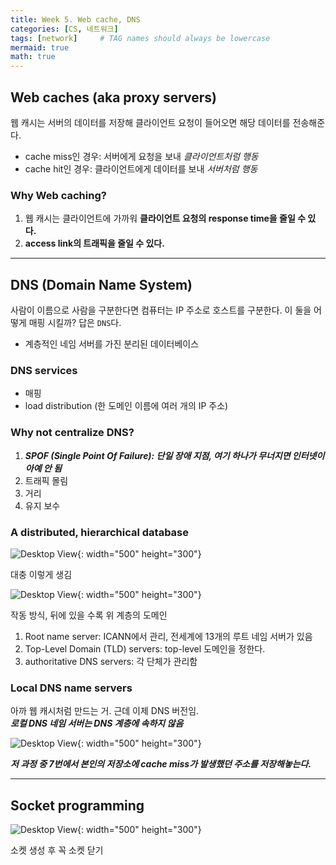 ```yaml
---
title: Week 5. Web cache, DNS
categories: [CS, 네트워크]
tags: [network]     # TAG names should always be lowercase
mermaid: true
math: true
---
```


## Web caches (aka proxy servers)
웹 캐시는 서버의 데이터를 저장해 클라이언트 요청이 들어오면 해당 데이터를 전송해준다.

- cache miss인 경우: 서버에게 요청을 보내 *클라이언트처럼 행동*
- cache hit인 경우: 클라이언트에게 데이터를 보내 *서버처럼 행동*

### Why Web caching?
1. 웹 캐시는 클라이언트에 가까워 **클라이언트 요청의 response time을 줄일 수 있다.**
2. **access link의 트래픽을 줄일 수 있다.**

---

## DNS (Domain Name System)
사람이 이름으로 사람을 구분한다면 컴퓨터는 IP 주소로 호스트를 구분한다. 이 둘을 어떻게 매핑 시킬까? 답은 `DNS`다.

- 계층적인 네임 서버를 가진 분리된 데이터베이스

### DNS services
- 매핑
- load distribution (한 도메인 이름에 여러 개의 IP 주소)

### Why not centralize DNS?
1. ***SPOF (Single Point Of Failure): 단일 장애 지점, 여기 하나가 무너지면 인터넷이 아예 안 됨***
2. 트래픽 몰림
3. 거리
4. 유지 보수

### A distributed, hierarchical database
![Desktop View](https://blog.kakaocdn.net/dn/kStTn/btrziDSrenl/6ecgSul9d9zRYexUERml7k/img.png){: width="500" height="300"}

대충 이렇게 생김

![Desktop View](https://blogs.manageengine.com/wp-content/uploads/2022/10/Screenshot-2022-10-17-at-5.27.27-PM.png){: width="500" height="300"}

작동 방식, 뒤에 있을 수록 위 계층의 도메인

1. Root name server: ICANN에서 관리, 전세계에 13개의 루트 네임 서버가 있음
2. Top-Level Domain (TLD) servers: top-level 도메인을 정한다.
3. authoritative DNS servers: 각 단체가 관리함

### Local DNS name servers
아까 웹 캐시처럼 만드는 거. 근데 이제 DNS 버전임.  
***로컬 DNS 네임 서버는 DNS 계층에 속하지 않음***

![Desktop View](https://blog.kakaocdn.net/dn/vUoqQ/btsace1ztyz/JYOnYu1C9iklkrGhJyN1hk/img.png){: width="500" height="300"}

***저 과정 중 7번에서 본인의 저장소에 cache miss가 발생했던 주소를 저장해놓는다.***

---

## Socket programming
![Desktop View](https://miro.medium.com/v2/resize:fit:1194/1*0TPqib9R9MFekbMXWGnZ2g.png){: width="500" height="300"}

소켓 생성 후 꼭 소켓 닫기